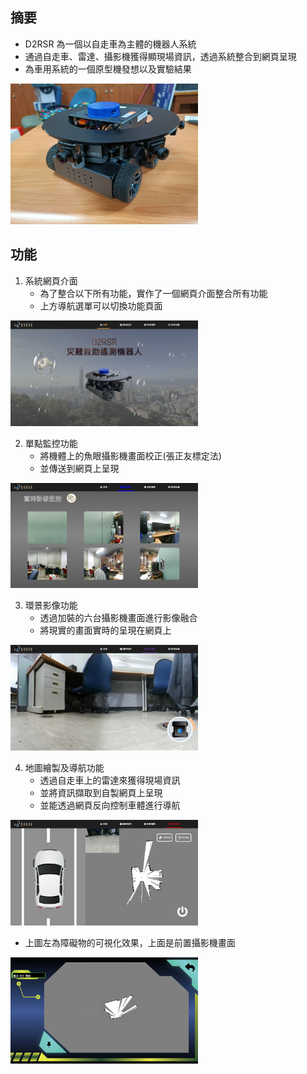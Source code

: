 ## 摘要
- D2RSR 為一個以自走車為主體的機器人系統
- 通過自走車、雷達、攝影機獲得顯現場資訊，透過系統整合到網頁呈現
- 為車用系統的一個原型機發想以及實驗結果

<img src="../img/116531.jpg" alt="alt text" width="300"/>

## 功能
1. 系統網頁介面
    - 為了整合以下所有功能，實作了一個網頁介面整合所有功能
    - 上方導航選單可以切換功能頁面

<img src="../img/網頁.png" alt="alt text" width="300"/>


2. 單點監控功能
    - 將機體上的魚眼攝影機畫面校正(張正友標定法)
    - 並傳送到網頁上呈現

<img src="../img/網格監控.png" alt="alt text" width="300"/>


3. 環景影像功能
    - 透過加裝的六台攝影機畫面進行影像融合
    - 將現實的畫面實時的呈現在網頁上

<img src="../img/環景.png" alt="alt text" width="300"/>

4. 地圖繪製及導航功能
    - 透過自走車上的雷達來獲得現場資訊
    - 並將資訊擷取到自製網頁上呈現
    - 並能透過網頁反向控制車體進行導航

<img src="../img/new_map.jpg" alt="alt text" width="300"/>

- 上圖左為障礙物的可視化效果，上面是前置攝影機畫面

<img src="../img/navigation.png" alt="alt text" width="300"/>